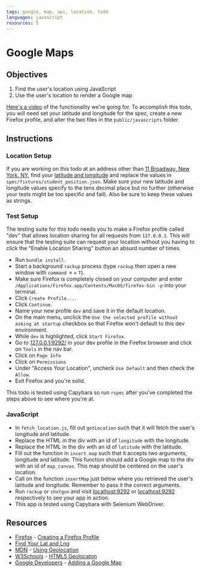 ```yaml
---
tags: google, map, api, location, todo
languages: javascript 
resources: 5
---
```


# Google Maps

## Objectives

1. Find the user's location using JavaScript
2. Use the user's location to render a Google map

[Here's a video](https://s3-us-west-2.amazonaws.com/readme-photos/google_map_todo.mov) of the functionality we're going for. To accomplish this todo, you will need set your latitude and longitude for the spec, create a new Firefox profile, and alter the two files in the `public/javascripts` folder. 

## Instructions

### Location Setup

If you are working on this todo at an address other than [11 Broadway, New York, NY](https://goo.gl/maps/c5T2z), find your [latitude and longitude](http://mygeoposition.com/) and replace the values in `spec/fixtures/student_position.json`. Make sure your new latitude and longitude values specify to the tens decimal place but no further (otherwise your tests might be too specific and fail). Also be sure to keep these values as strings.

### Test Setup

The testing suite for this todo needs you to make a Firefox profile called "dev" that allows location sharing for all requests from `127.0.0.1`. This will ensure that the testing suite can request your location without you having to click the "Enable Location Sharing" button an absurd number of times.

* Run `bundle install`.
* Start a background `rackup` process (type `rackup` then open a new window with `command ⌘` + `T`).
* Make sure Firefox is completely closed on your computer and enter `/Applications/Firefox.app/Contents/MacOS/firefox-bin -p` into your terminal.
* Click `Create Profile...`.
* Click `Continue`.
* Name your new profile `dev` and save it in the default location.
* On the main menu, unclick the `Use the selected profile without asking at startup` checkbox so that Firefox won't default to this dev environment.
* While `dev` is highlighted, click `Start Firefox`.
* Go to [127.0.0.1:9292/](http://127.0.0.1:9292/) in your dev profile in the Firefox browser and click on `Tools` in the nav bar.
* Click on `Page Info`
* Click on `Permissions`
* Under "Access Your Location", uncheck `Use Default` and then check the `Allow`.
* Exit Firefox and you're solid.

This todo is tested using Capybara so run `rspec` after you've completed the steps above to see where you're at.

### JavaScript

* In `fetch_location.js`, fill out `getLocation` such that it will fetch the user's longitude and latitude.
* Replace the HTML in the div with an id of `longitude` with the longitude.
* Replace the HTML in the div with an id of `latitude` with the latitude.
* Fill out the function in `insert_map` such that it accepts two arguments, longitude and latitude. This function should add a Google map to the div with an id of `map_canvas`. This map should be centered on the user's location.
* Call on the function `insertMap` just below where you retrieved the user's latitude and longitude. Remember to pass it the correct arguments.
* Run `rackup` or `shotgun` and visit [localhost:9292](http://localhost:9292/) or [localhost:9292](http://localhost:9393/) respectively to see your app in action.
* This app is tested using Capybara with Selenium WebDriver.

## Resources

* [Firefox](https://support.mozilla.org/) - [Creating a Firefox Profile](https://support.mozilla.org/en-US/kb/profile-manager-create-and-remove-firefox-profiles)
* [Find Your Lat and Lng](http://mygeoposition.com/)
* [MDN](https://developer.mozilla.org/) - [Using Geolocation](https://developer.mozilla.org/en-US/docs/Web/API/Geolocation/Using_geolocation)
* [W3Schools](http://www.w3schools.com) - [HTML5 Geolocaton](http://www.w3schools.com/html/html5_geolocation.asp)
* [Google Developers](https://developers.google.com/) - [Adding a Google Map](https://developers.google.com/maps/tutorials/fundamentals/adding-a-google-map)
